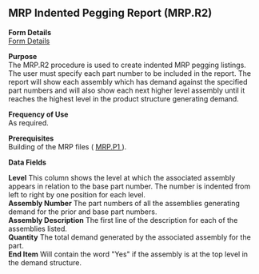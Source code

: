 ##  MRP Indented Pegging Report (MRP.R2)

<PageHeader />

**Form Details**  
[ Form Details ](MRP-R2-1/README.md)   

**Purpose**  
The MRP.R2 procedure is used to create indented MRP pegging listings. The user
must specify each part number to be included in the report. The report will
show each assembly which has demand against the specified part numbers and
will also show each next higher level assembly until it reaches the highest
level in the product structure generating demand.

**Frequency of Use**  
As required.

**Prerequisites**  
Building of the MRP files ( [ MRP.P1 ](../../../../rover/AP-OVERVIEW/AP-ENTRY/AP-E/AP-E-1/CURRENCY-CONTROL/SO-E/SO-E-3/poprice-e/PLAN-E/MRP-P1) ). 

**Data Fields**

**Level** This column shows the level at which the associated assembly appears
in relation to the base part number. The number is indented from left to right
by one position for each level.  
**Assembly Number** The part numbers of all the assemblies generating demand
for the prior and base part numbers.  
**Assembly Description** The first line of the description for each of the
assemblies listed.  
**Quantity** The total demand generated by the associated assembly for the
part.  
**End Item** Will contain the word "Yes" if the assembly is at the top level
in the demand structure.  
  
<badge text= "Version 8.10.57" vertical="middle" />

<PageFooter />